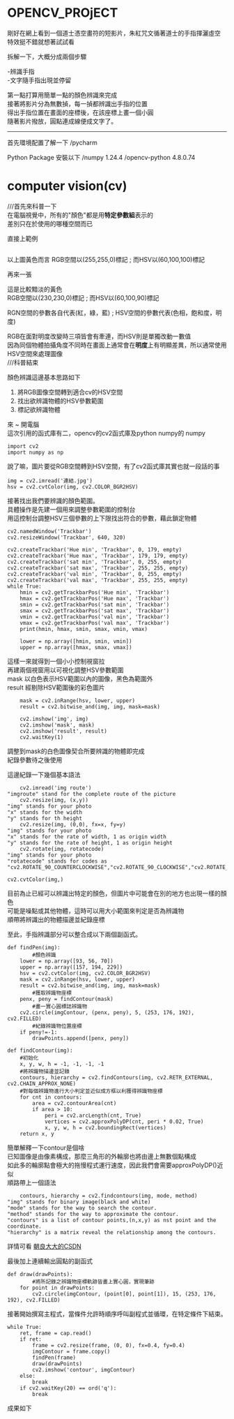 # OPENCV_PROjECT

剛好在網上看到一個道士憑空畫符的短影片，朱紅咒文循著道士的手指揮灑虛空    
特效挺不錯就想著試試看    


拆解一下，大概分成兩個步驟   


-辨識手指  
-文字隨手指出現並停留
    
    
第一點打算用簡單一點的顏色辨識來完成  
接著將影片分為無數揁，每一揁都辨識出手指的位置  
得出手指位置在畫面的座標後，在該座標上畫一個小圓  
隨著影片撥放，圓點連成線便成文字了。

----  

首先環境配置了解一下
/pycharm

Python Package 安裝以下
/numpy 1.24.4
/opencv-python 4.8.0.74



# computer vision(cv)

///首先來科普一下  
在電腦視覺中，所有的"顏色"都是用**特定參數組**表示的    
差別只在於使用的哪種空間而已    

直接上範例

![]()  

以上圖黃色而言
RGB空間以(255,255,0)標記 ; 而HSV以(60,100,100)標記


再來一張  
![]()  
  
這是比較黯淡的黃色  
RGB空間以(230,230,0)標記 ; 而HSV以(60,100,90)標記  
  
RGN空間的參數各自代表(紅，綠，藍) ; HSV空間的參數代表(色相，飽和度，明度)  
  
RGB在面對明度改變時三項皆會有牽連，而HSV則是單獨改動一數值  
因為同個物體拍攝角度不同時在畫面上通常會在**明度**上有明顯差異，所以通常使用HSV空間來處理圖像  
///科普結束


顏色辨識這邊基本思路如下  
1. 將RGB圖像空間轉到適合cv的HSV空間
2. 找出欲辨識物體的HSV參數範圍
3. 標記欲辨識物體

   
來 ~ 開電腦   
這次引用的函式庫有二，opencv的cv2函式庫及python numpy的 numpy  

    import cv2
    import numpy as np


說了嘛，圖片要從RGB空間轉到HSV空間，有了cv2函式庫其實也就一段話的事

    img = cv2.imread('連結.jpg')
    hsv = cv2.cvtColor(img, cv2.COLOR_BGR2HSV)

接著找出我們要辨識的顏色範圍。  
具體操作是先建一個用來調整參數範圍的控制台    
用這控制台調整HSV三個參數的上下限找出符合的參數，藉此鎖定物體  

    cv2.namedWindow('Trackbar')
    cv2.resizeWindow('Trackbar', 640, 320)

    cv2.createTrackbar('Hue min', 'Trackbar', 0, 179, empty)
    cv2.createTrackbar('Hue max', 'Trackbar', 179, 179, empty)
    cv2.createTrackbar('sat min', 'Trackbar', 0, 255, empty)
    cv2.createTrackbar('sat max', 'Trackbar', 255, 255, empty)
    cv2.createTrackbar('val min', 'Trackbar', 0, 255, empty)
    cv2.createTrackbar('val max', 'Trackbar', 255, 255, empty)
    while True:
        hmin = cv2.getTrackbarPos('Hue min', 'Trackbar')
        hmax = cv2.getTrackbarPos('Hue max', 'Trackbar')
        smin = cv2.getTrackbarPos('sat min', 'Trackbar')
        smax = cv2.getTrackbarPos('sat max', 'Trackbar')
        vmin = cv2.getTrackbarPos('val min', 'Trackbar')
        vmax = cv2.getTrackbarPos('val max', 'Trackbar')
        print(hmin, hmax, smin, smax, vmin, vmax)

        lower = np.array([hmin, smin, vmin])
        upper = np.array([hmax, smax, vmax])
    
  
這樣一來就得到一個小小控制視窗拉   
再建兩個視窗用以可視化調整HSV參數範圍      
mask   以白色表示HSV範圍以內的圖像，黑色為範圍外       
result 經剔除HSV範圍後的彩色圖片    
    

        mask = cv2.inRange(hsv, lower, upper)
        result = cv2.bitwise_and(img, img, mask=mask)

        cv2.imshow('img', img)
        cv2.imshow('mask', mask)
        cv2.imshow('result', result)
        cv2.waitKey(1)

調整到mask的白色圖像契合所要辨識的物體即完成   
紀錄參數待之後使用  
  
這邊紀錄一下幾個基本語法  
        
        cv2.imread('img route')
    "imgroute" stand for the complete route of the picture
        cv2.resize(img, (x,y))
    "img" stands for your photo
    "x" stands for the width
    "y" stands for th height
        cv2.resize(img, (0,0), fx=x, fy=y)
    "img" stands for your photo
    "x" stands for the rate of width, 1 as origin width
    "y" stands for the rate of height, 1 as origin height
        cv2.rotate(img, rotatecode)
    "img" stands for your photo
    "rotatecode" stands for codes as "cv2.ROTATE_90_COUNTERCLOCKWISE","cv2.ROTATE_90_CLOCKWISE","cv2.ROTATE_180"

    cv2.cvtColor(img,)
    
目前為止已經可以辨識出特定的顏色，但圖片中可能會在別的地方也出現一樣的顏色  
可能是噪點或其他物體，這時可以用大小範圍來判定是否為辨識物  
順帶將辨識出的物體描邊並紀錄座標   

至此，手指辨識部分可以整合成以下兩個副函式。  

    def findPen(img):
            #顏色辨識
        lower = np.array([93, 56, 70])
        upper = np.array([157, 194, 229])
        hsv = cv2.cvtColor(img, cv2.COLOR_BGR2HSV)
        mask = cv2.inRange(hsv, lower, upper)
        result = cv2.bitwise_and(img, img, mask=mask)
            #獲取辨識物座標
        penx, peny = findContour(mask)
            #畫一實心圓標誌辨識物
        cv2.circle(imgContour, (penx, peny), 5, (253, 176, 192), cv2.FILLED)
            #紀錄辨識物位置座標
        if peny!=-1:
            drawPoints.append([penx, peny])  

    def findContour(img):
        #初始化
        x, y, w, h = -1, -1, -1, -1  
        #將辨識物描邊並記錄  
        contours, hierarchy = cv2.findContours(img, cv2.RETR_EXTERNAL, cv2.CHAIN_APPROX_NONE)  
        #對每個辨識物進行大小判定並近似成方框以利獲得辨識物座標  
        for cnt in contours:
            area = cv2.contourArea(cnt)
            if area > 10:
                peri = cv2.arcLength(cnt, True)
                vertices = cv2.approxPolyDP(cnt, peri * 0.02, True)
                x, y, w, h = cv2.boundingRect(vertices)
        return x, y

簡單解釋一下contour是個啥  
已知圖像是由像素構成，那麼三角形的外輪廓也將由邊上無數個點構成  
如此多的輪廓點會極大的拖慢程式運行速度，因此我們會需要approxPolyDP()近似  
順路帶上一個語法  
   
        contours, hierarchy = cv2.findcontours(img, mode, method)
    "img" stands for binary image(black and white)  
    "mode" stands for the way to search the contour.  
    "method" stands for the way to approximate the contour.  
    "contours" is a list of contour points,(n,x,y) as nst point and the coordinate.
    "hierarchy" is a matrix reveal the relationship among the contours.
    
詳情可看
[朝良大大的CSDN](https://blog.csdn.net/vclearner2/article/details/120776685)


最後加上連續輸出圓點的副函式

    def draw(drawPoints):
            #將所記錄之辨識物座標軌跡皆畫上實心圓，實現筆跡
        for point in drawPoints:
            cv2.circle(imgContour, (point[0], point[1]), 15, (253, 176, 192), cv2.FILLED)

接著開始撰寫主程式，當條件允許時順序呼叫副程式並循環，在特定條件下結束。

    while True:
        ret, frame = cap.read()  
        if ret:  
            frame = cv2.resize(frame, (0, 0), fx=0.4, fy=0.4)
            imgContour = frame.copy()
            findPen(frame)
            draw(drawPoints)
            cv2.imshow('contour', imgContour)
        else:
            break
        if cv2.waitKey(20) == ord('q'):
            break

成果如下

![]()
